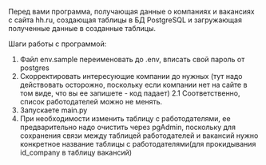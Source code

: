 Перед вами программа, получающая данные о компаниях и вакансиях с сайта hh.ru, создающая таблицы в БД PostgreSQL и загружающая полученные данные в созданные таблицы.

Шаги работы с программой:
1. Файл env.sample переименовать до .env, вписать свой пароль от postgres
2. Скорректировать интересующие компании до нужных (тут надо действовать осторожно, поскольку если компании нет на сайте в том виде, что вы ее запишете - код падает)
   2.1 Соответственно, список работодателей можно не менять.
3. Запускаете main.py
4. При необходимости изменить таблицу с работодателями, ее предварительно надо очистить через pgAdmin, поскольку для сохранения связи между таблицей работодателей и
вакансий нужно конкретное название таблицы с работодателями(для прокидывания id_company в таблицу вакансий)
